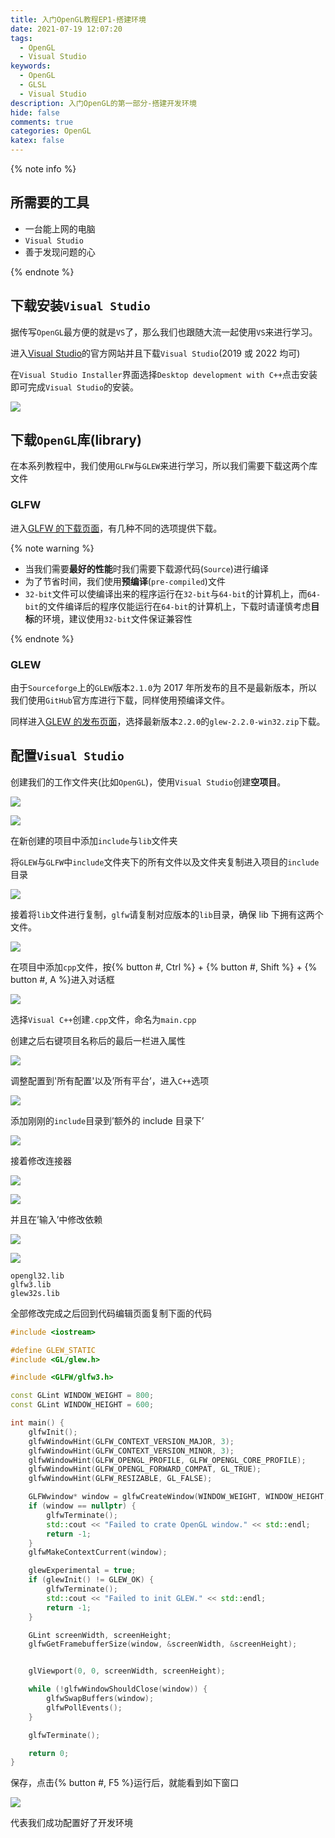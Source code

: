 ```yaml
---
title: 入门OpenGL教程EP1-搭建环境
date: 2021-07-19 12:07:20
tags:
  - OpenGL
  - Visual Studio
keywords:
  - OpenGL
  - GLSL
  - Visual Studio
description: 入门OpenGL的第一部分-搭建开发环境
hide: false
comments: true
categories: OpenGL
katex: false
---
```


{% note info %}

## 所需要的工具

- 一台能上网的电脑
- `Visual Studio`
- 善于发现问题的心

{% endnote %}

## 下载安装`Visual Studio`

据传写`OpenGL`最方便的就是`VS`了，那么我们也跟随大流一起使用`VS`来进行学习。

进入[Visual Studio](https://visualstudio.microsoft.com/)的官方网站并且下载`Visual Studio`(2019 或 2022 均可)

在`Visual Studio Installer`界面选择`Desktop development with C++`点击安装即可完成`Visual Studio`的安装。

![](https://cdn-bmyjacks-io.oss-cn-shenzhen.aliyuncs.com/img/20210720071839.png?x-oss-process=style/img)

## 下载`OpenGL`库(library)

在本系列教程中，我们使用`GLFW`与`GLEW`来进行学习，所以我们需要下载这两个库文件

### GLFW

进入[GLFW 的下载页面](https://www.glfw.org/download.html)，有几种不同的选项提供下载。

{% note warning %}

- 当我们需要**最好的性能**时我们需要下载源代码(`Source`)进行编译
- 为了节省时间，我们使用**预编译**(`pre-compiled`)文件
- `32-bit`文件可以使编译出来的程序运行在`32-bit`与`64-bit`的计算机上，而`64-bit`的文件编译后的程序仅能运行在`64-bit`的计算机上，下载时请谨慎考虑**目标**的环境，建议使用`32-bit`文件保证兼容性

{% endnote %}

### GLEW

由于`Sourceforge`上的`GLEW`版本`2.1.0`为 2017 年所发布的且不是最新版本，所以我们使用`GitHub`官方库进行下载，同样使用预编译文件。

同样进入[GLEW 的发布页面](https://github.com/nigels-com/glew/releases)，选择最新版本`2.2.0`的`glew-2.2.0-win32.zip`下载。

## 配置`Visual Studio`

创建我们的工作文件夹(比如`OpenGL`)，使用`Visual Studio`创建**空项目**。

![](https://cdn-bmyjacks-io.oss-cn-shenzhen.aliyuncs.com/img/20210720074406.png?x-oss-process=style/img)

![](https://cdn-bmyjacks-io.oss-cn-shenzhen.aliyuncs.com/img/20210720074550.png?x-oss-process=style/img)

在新创建的项目中添加`include`与`lib`文件夹

将`GLEW`与`GLFW`中`include`文件夹下的所有文件以及文件夹复制进入项目的`include`目录

![](https://cdn-bmyjacks-io.oss-cn-shenzhen.aliyuncs.com/img/20210720075010.png?x-oss-process=style/img)

接着将`lib`文件进行复制，`glfw`请复制对应版本的`lib`目录，确保 lib 下拥有这两个文件。

![](https://cdn-bmyjacks-io.oss-cn-shenzhen.aliyuncs.com/img/20210720075236.png?x-oss-process=style/img)

在项目中添加`cpp`文件，按{% button #, Ctrl %} + {% button #, Shift %} + {% button #, A %}进入对话框

![](https://cdn-bmyjacks-io.oss-cn-shenzhen.aliyuncs.com/img/20210720075553.png?x-oss-process=style/img)

选择`Visual C++`创建`.cpp`文件，命名为`main.cpp`

创建之后右键项目名称后的最后一栏进入属性

![](https://cdn-bmyjacks-io.oss-cn-shenzhen.aliyuncs.com/img/20210720075833.png?x-oss-process=style/img)

调整配置到'所有配置'以及’所有平台’，进入`C++`选项

![](https://cdn-bmyjacks-io.oss-cn-shenzhen.aliyuncs.com/img/20210720075906.png?x-oss-process=style/img)

添加刚刚的`include`目录到’额外的 include 目录下’

![](https://cdn-bmyjacks-io.oss-cn-shenzhen.aliyuncs.com/img/20210720080201.png?x-oss-process=style/img)

接着修改连接器

![](https://cdn-bmyjacks-io.oss-cn-shenzhen.aliyuncs.com/img/20210720080241.png?x-oss-process=style/img)

![](https://cdn-bmyjacks-io.oss-cn-shenzhen.aliyuncs.com/img/20210720080533.png?x-oss-process=style/img)

并且在’输入’中修改依赖

![](https://cdn-bmyjacks-io.oss-cn-shenzhen.aliyuncs.com/img/20210720080406.png?x-oss-process=style/img)

![](https://cdn-bmyjacks-io.oss-cn-shenzhen.aliyuncs.com/img/20210720080502.png?x-oss-process=style/img)

```
opengl32.lib
glfw3.lib
glew32s.lib
```

全部修改完成之后回到代码编辑页面复制下面的代码

```cpp
#include <iostream>

#define GLEW_STATIC
#include <GL/glew.h>

#include <GLFW/glfw3.h>

const GLint WINDOW_WEIGHT = 800;
const GLint WINDOW_HEIGHT = 600;

int main() {
	glfwInit();
	glfwWindowHint(GLFW_CONTEXT_VERSION_MAJOR, 3);
	glfwWindowHint(GLFW_CONTEXT_VERSION_MINOR, 3);
	glfwWindowHint(GLFW_OPENGL_PROFILE, GLFW_OPENGL_CORE_PROFILE);
	glfwWindowHint(GLFW_OPENGL_FORWARD_COMPAT, GL_TRUE);
	glfwWindowHint(GLFW_RESIZABLE, GL_FALSE);

	GLFWwindow* window = glfwCreateWindow(WINDOW_WEIGHT, WINDOW_HEIGHT, "OpenGL", nullptr, nullptr);
	if (window == nullptr) {
		glfwTerminate();
		std::cout << "Failed to crate OpenGL window." << std::endl;
		return -1;
	}
	glfwMakeContextCurrent(window);

	glewExperimental = true;
	if (glewInit() != GLEW_OK) {
		glfwTerminate();
		std::cout << "Failed to init GLEW." << std::endl;
		return -1;
	}

	GLint screenWidth, screenHeight;
	glfwGetFramebufferSize(window, &screenWidth, &screenHeight);


	glViewport(0, 0, screenWidth, screenHeight);

	while (!glfwWindowShouldClose(window)) {
		glfwSwapBuffers(window);
		glfwPollEvents();
	}

	glfwTerminate();

	return 0;
}
```

保存，点击{% button #, F5 %}运行后，就能看到如下窗口

![](https://cdn-bmyjacks-io.oss-cn-shenzhen.aliyuncs.com/img/20210720081503.png?x-oss-process=style/img)

代表我们成功配置好了开发环境
